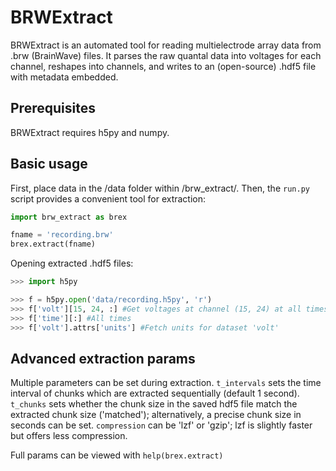 # BRWExtract #

BRWExtract is an automated tool for reading multielectrode array data from .brw (BrainWave) files. It parses the raw quantal data into voltages for each channel, reshapes into channels, and writes to an (open-source) .hdf5 file with metadata embedded.


## Prerequisites ##

BRWExtract requires h5py and numpy.


## Basic usage ##

First, place data in the /data folder within /brw_extract/. Then, the <code>run.py</code> script provides a convenient tool for extraction:
```python
import brw_extract as brex

fname = 'recording.brw'
brex.extract(fname)
```

Opening extracted .hdf5 files:
```python
>>> import h5py

>>> f = h5py.open('data/recording.h5py', 'r')
>>> f['volt'][15, 24, :] #Get voltages at channel (15, 24) at all times
>>> f['time'][:] #All times
>>> f['volt'].attrs['units'] #Fetch units for dataset 'volt'
```

## Advanced extraction params ##

Multiple parameters can be set during extraction. <code>t_intervals</code> sets the time interval of chunks which are extracted sequentially (default 1 second). <code>t_chunks</code> sets whether the chunk size in the saved hdf5 file match the extracted chunk size ('matched'); alternatively, a precise chunk size in seconds can be set. <code>compression</code> can be 'lzf' or 'gzip'; lzf is slightly faster but offers less compression.

Full params can be viewed with <code>help(brex.extract)</code>
```
